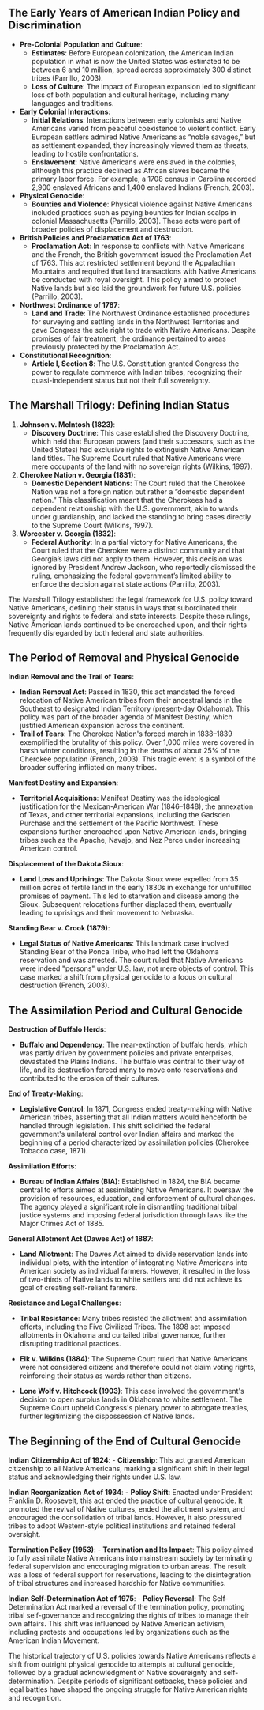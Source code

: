 ## The Early Years of American Indian Policy and Discrimination
- **Pre-Colonial Population and Culture**:
	- **Estimates**: Before European colonization, the American Indian population in what is now the United States was estimated to be between 6 and 10 million, spread across approximately 300 distinct tribes (Parrillo, 2003).
	- **Loss of Culture**: The impact of European expansion led to significant loss of both population and cultural heritage, including many languages and traditions.
- **Early Colonial Interactions**:
	- **Initial Relations**: Interactions between early colonists and Native Americans varied from peaceful coexistence to violent conflict. Early European settlers admired Native Americans as “noble savages,” but as settlement expanded, they increasingly viewed them as threats, leading to hostile confrontations.
	- **Enslavement**: Native Americans were enslaved in the colonies, although this practice declined as African slaves became the primary labor force. For example, a 1708 census in Carolina recorded 2,900 enslaved Africans and 1,400 enslaved Indians (French, 2003).
- **Physical Genocide**:
	- **Bounties and Violence**: Physical violence against Native Americans included practices such as paying bounties for Indian scalps in colonial Massachusetts (Parrillo, 2003). These acts were part of broader policies of displacement and destruction.
- **British Policies and Proclamation Act of 1763**:
	- **Proclamation Act**: In response to conflicts with Native Americans and the French, the British government issued the Proclamation Act of 1763. This act restricted settlement beyond the Appalachian Mountains and required that land transactions with Native Americans be conducted with royal oversight. This policy aimed to protect Native lands but also laid the groundwork for future U.S. policies (Parrillo, 2003).
- **Northwest Ordinance of 1787**:
	- **Land and Trade**: The Northwest Ordinance established procedures for surveying and settling lands in the Northwest Territories and gave Congress the sole right to trade with Native Americans. Despite promises of fair treatment, the ordinance pertained to areas previously protected by the Proclamation Act.
- **Constitutional Recognition**:
	- **Article I, Section 8**: The U.S. Constitution granted Congress the power to regulate commerce with Indian tribes, recognizing their quasi-independent status but not their full sovereignty.

## The Marshall Trilogy: Defining Indian Status
1. **Johnson v. McIntosh (1823)**:
	- **Discovery Doctrine**: This case established the Discovery Doctrine, which held that European powers (and their successors, such as the United States) had exclusive rights to extinguish Native American land titles. The Supreme Court ruled that Native Americans were mere occupants of the land with no sovereign rights (Wilkins, 1997).
1. **Cherokee Nation v. Georgia (1831)**:
	- **Domestic Dependent Nations**: The Court ruled that the Cherokee Nation was not a foreign nation but rather a “domestic dependent nation.” This classification meant that the Cherokees had a dependent relationship with the U.S. government, akin to wards under guardianship, and lacked the standing to bring cases directly to the Supreme Court (Wilkins, 1997).
2. **Worcester v. Georgia (1832)**:
	- **Federal Authority**: In a partial victory for Native Americans, the Court ruled that the Cherokee were a distinct community and that Georgia’s laws did not apply to them. However, this decision was ignored by President Andrew Jackson, who reportedly dismissed the ruling, emphasizing the federal government’s limited ability to enforce the decision against state actions (Parrillo, 2003).

The Marshall Trilogy established the legal framework for U.S. policy toward Native Americans, defining their status in ways that subordinated their sovereignty and rights to federal and state interests. Despite these rulings, Native American lands continued to be encroached upon, and their rights frequently disregarded by both federal and state authorities.

## The Period of Removal and Physical Genocide

**Indian Removal and the Trail of Tears**:
- **Indian Removal Act**: Passed in 1830, this act mandated the forced relocation of Native American tribes from their ancestral lands in the Southeast to designated Indian Territory (present-day Oklahoma). This policy was part of the broader agenda of Manifest Destiny, which justified American expansion across the continent.
- **Trail of Tears**: The Cherokee Nation's forced march in 1838–1839 exemplified the brutality of this policy. Over 1,000 miles were covered in harsh winter conditions, resulting in the deaths of about 25% of the Cherokee population (French, 2003). This tragic event is a symbol of the broader suffering inflicted on many tribes.

**Manifest Destiny and Expansion**:
- **Territorial Acquisitions**: Manifest Destiny was the ideological justification for the Mexican-American War (1846–1848), the annexation of Texas, and other territorial expansions, including the Gadsden Purchase and the settlement of the Pacific Northwest. These expansions further encroached upon Native American lands, bringing tribes such as the Apache, Navajo, and Nez Perce under increasing American control.

**Displacement of the Dakota Sioux**:
- **Land Loss and Uprisings**: The Dakota Sioux were expelled from 35 million acres of fertile land in the early 1830s in exchange for unfulfilled promises of payment. This led to starvation and disease among the Sioux. Subsequent relocations further displaced them, eventually leading to uprisings and their movement to Nebraska.

**Standing Bear v. Crook (1879)**:
- **Legal Status of Native Americans**: This landmark case involved Standing Bear of the Ponca Tribe, who had left the Oklahoma reservation and was arrested. The court ruled that Native Americans were indeed "persons" under U.S. law, not mere objects of control. This case marked a shift from physical genocide to a focus on cultural destruction (French, 2003).

## The Assimilation Period and Cultural Genocide

**Destruction of Buffalo Herds**:
- **Buffalo and Dependency**: The near-extinction of buffalo herds, which was partly driven by government policies and private enterprises, devastated the Plains Indians. The buffalo was central to their way of life, and its destruction forced many to move onto reservations and contributed to the erosion of their cultures.

**End of Treaty-Making**:
- **Legislative Control**: In 1871, Congress ended treaty-making with Native American tribes, asserting that all Indian matters would henceforth be handled through legislation. This shift solidified the federal government's unilateral control over Indian affairs and marked the beginning of a period characterized by assimilation policies (Cherokee Tobacco case, 1871).

**Assimilation Efforts**:
- **Bureau of Indian Affairs (BIA)**: Established in 1824, the BIA became central to efforts aimed at assimilating Native Americans. It oversaw the provision of resources, education, and enforcement of cultural changes. The agency played a significant role in dismantling traditional tribal justice systems and imposing federal jurisdiction through laws like the Major Crimes Act of 1885.

**General Allotment Act (Dawes Act) of 1887**:
- **Land Allotment**: The Dawes Act aimed to divide reservation lands into individual plots, with the intention of integrating Native Americans into American society as individual farmers. However, it resulted in the loss of two-thirds of Native lands to white settlers and did not achieve its goal of creating self-reliant farmers.

**Resistance and Legal Challenges**:
- **Tribal Resistance**: Many tribes resisted the allotment and assimilation efforts, including the Five Civilized Tribes. The 1898 act imposed allotments in Oklahoma and curtailed tribal governance, further disrupting traditional practices.

- **Elk v. Wilkins (1884)**: The Supreme Court ruled that Native Americans were not considered citizens and therefore could not claim voting rights, reinforcing their status as wards rather than citizens.

- **Lone Wolf v. Hitchcock (1903)**: This case involved the government's decision to open surplus lands in Oklahoma to white settlement. The Supreme Court upheld Congress's plenary power to abrogate treaties, further legitimizing the dispossession of Native lands.

## The Beginning of the End of Cultural Genocide

**Indian Citizenship Act of 1924**:
	- **Citizenship**: This act granted American citizenship to all Native Americans, marking a significant shift in their legal status and acknowledging their rights under U.S. law.

**Indian Reorganization Act of 1934**:
	- **Policy Shift**: Enacted under President Franklin D. Roosevelt, this act ended the practice of cultural genocide. It promoted the revival of Native cultures, ended the allotment system, and encouraged the consolidation of tribal lands. However, it also pressured tribes to adopt Western-style political institutions and retained federal oversight.

**Termination Policy (1953)**:
	- **Termination and Its Impact**: This policy aimed to fully assimilate Native Americans into mainstream society by terminating federal supervision and encouraging migration to urban areas. The result was a loss of federal support for reservations, leading to the disintegration of tribal structures and increased hardship for Native communities.

**Indian Self-Determination Act of 1975**:
	- **Policy Reversal**: The Self-Determination Act marked a reversal of the termination policy, promoting tribal self-governance and recognizing the rights of tribes to manage their own affairs. This shift was influenced by Native American activism, including protests and occupations led by organizations such as the American Indian Movement.

The historical trajectory of U.S. policies towards Native Americans reflects a shift from outright physical genocide to attempts at cultural genocide, followed by a gradual acknowledgment of Native sovereignty and self-determination. Despite periods of significant setbacks, these policies and legal battles have shaped the ongoing struggle for Native American rights and recognition.

